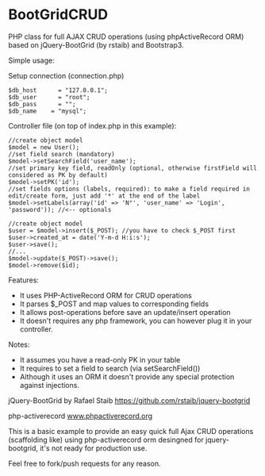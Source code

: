 # BootGridCRUD
PHP class for full AJAX CRUD operations (using phpActiveRecord ORM) based on jQuery-BootGrid (by rstaib) and Bootstrap3.

Simple usage:

Setup connection (connection.php)

    $db_host      = "127.0.0.1";
    $db_user      = "root";
    $db_pass      = "";
    $db_name    = "mysql";
    

Controller file (on top of index.php in this example):

    //create object model
    $model = new User();
    //set field search (mandatory)
    $model->setSearchField('user_name');
    //set primary key field, readOnly (optional, otherwise firstField will considered as PK by default)
    $model->setPK('id');
    //set fields options (labels, required): to make a field required in edit/create form, just add '*' at the end of the label
    $model->setLabels(array('id' => 'N°', 'user_name' => 'Login', 'password')); //<-- optionals
    
    //create object model
    $user = $model->insert($_POST); //you have to check $_POST first
    $user->created_at = date('Y-m-d H:i:s');
    $user->save();
    //...
    $model->update($_POST)->save();
    $model->remove($id);
    

Features:
- It uses PHP-ActiveRecord ORM for CRUD operations
- It parses $_POST and map values to corresponding fields
- It allows post-operations before save an update/insert operation
- It doesn't requires any php framework, you can however plug it in your controller.

Notes:
- It assumes you have a read-only PK in your table
- It requires to set a field to search (via setSearchField())
- Although it uses an ORM it doesn't provide any special protection against injections.

jQuery-BootGrid by Rafael Staib
https://github.com/rstaib/jquery-bootgrid

php-activerecord
www.phpactiverecord.org

This is a basic example to provide an easy quick full Ajax CRUD operations (scaffolding like) using php-activerecord orm desingned for jquery-bootgrid, it's not ready for production use.

Feel free to fork/push requests for any reason.
